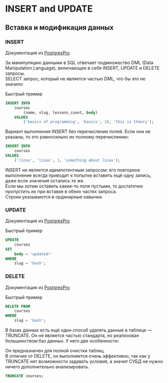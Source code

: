 # INSERT and UPDATE
## Вставка и модификация данных


### INSERT 

Документация из [PostgresPro](https://postgrespro.ru/docs/postgrespro/9.5/sql-insert)

За манипуляцию данными в SQL отвечает подмножество DML (Data Manipulation Language), включающее в себя INSERT, UPDATE и DELETE запросы. <br>
SELECT запрос, который не является частью DML, что бы это не значило

Быстрый пример

```SQL
INSERT INTO 
    courses 
        (name, slug, lessons_count, body)
    VALUES 
        ('basics of programming', 'basics', 10, 'this is theory');
```

Вариант выполнения INSERT без перечисления полей. Если они не указаны, то это равносильно их полному перечислению:

```SQL
INSERT INTO 
    courses 
VALUES 
    ('linux', 'linux', 3, 'something about linux');
```

INSERT не является идемпотентным запросом: его повторное выполнение всегда приводит к попытке вставить ещё одну запись, даже если значения остались те же. <br>
Если мы хотим оставить какие-то поля пустыми, то достаточно пропустить их при вставке в обеих частях запроса. <br>
Строки указываются в ординарные кавычки. <br>


### UPDATE

Документация из [PostgresPro](https://postgrespro.ru/docs/postgrespro/9.5/sql-update)

Быстрый пример

```SQL
UPDATE 
    courses
SET 
    body = 'updated!' 
WHERE 
    slug = 'bash';
```


### DELETE

Документация из [PostgresPro](https://postgrespro.ru/docs/postgrespro/9.5/sql-delete)

Быстрый пример

```SQL
DELETE FROM 
    courses 
WHERE 
    slug = 'bash';
```

В базах данных есть ещё один способ удалять данные в таблице — TRUNCATE. Он не является частью стандарта, но реализован большинством баз данных. У него две особенности: <br>

Он предназначен для полной очистки таблиц. <br>
В отличие от DELETE, он выполняется очень эффективно, так как у TRUNCATE нет возможности задавать условия, а значит СУБД не нужно ничего дополнительно анализировать. <br>

```SQL
TRUNCATE courses;
```
